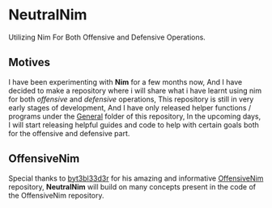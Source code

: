 
# NeutralNim

Utilizing Nim For Both Offensive and Defensive Operations.

## Motives
I have been experimenting with **Nim** for a few months now, And I have decided to make a repository where i will share what i have learnt using nim for both *offensive* and *defensive* operations, This repository is still in very early stages of development, And I have only released helper functions / programs under the [General](github.com/dk0m/NeutralNim/blob/main/General/) folder of this repository, In the upcoming days, I will start releasing helpful guides and code to help with certain goals both for the offensive and defensive part.

## OffensiveNim

Special thanks to [byt3bl33d3r](https://github.com/byt3bl33d3r) for his amazing and informative [OffensiveNim](https://github.com/byt3bl33d3r/OffensiveNim/) repository, **NeutralNim** will build on many concepts present in the code of the OffensiveNim repository.
